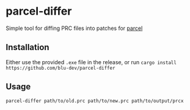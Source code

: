 # parcel-differ
Simple tool for diffing PRC files into patches for [parcel](https://github.com/blu-dev/parcel)

## Installation
Either use the provided `.exe` file in the release, or run `cargo install https://github.com/blu-dev/parcel-differ`

## Usage
`parcel-differ path/to/old.prc path/to/new.prc path/to/output/prcx`
